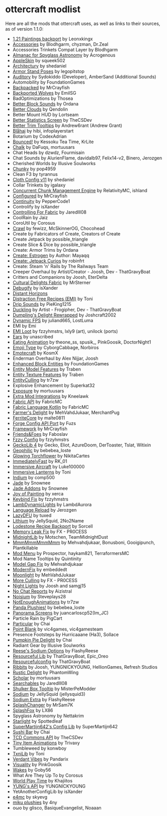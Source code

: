 # ottercraft modlist 

Here are all the mods that ottercraft uses, as well as links to their sources, as of version 1.1.0:

- [1\.21 Paintings backport](https://www.curseforge.com/members/leonxkingx/projects) by Leonxkingx
- [Accessories](https://wispforest.io/) by Blodhgarm, chyzman, Dr\.Zeal
- Accessories Trinkets Compat Layer by Blodhgarm
- [Almanac for Spyglass Astronomy](https://fabricmc.net/) by Acrogenous
- [AppleSkin](https://minecraft.curseforge.com/projects/appleskin) by squeek502
- [Architectury](https://architectury.github.io/architectury-documentations/) by shedaniel
- [Armor Stand Poses](https://legopitstop.weebly.com) by legopitstop
- [Auditory](https://www.curseforge.com/minecraft/mc-mods/auditory) by Sydokiddo \(Developer\), AmberSand \(Additional Sounds\)
- Automobility by FoundationGames
- [Backpacked](https://mrcrayfish.com/mods?id=backpacked) by MrCrayfish
- [Backported Wolves](https://modrinth.com/mod/backported-wolves) by EmilSG
- BadOptimizations by Thosea
- [Better Block Sounds](https://www.curseforge.com/minecraft/mc-mods/better-block-sounds) by Ordana
- [Better Clouds](https://github.com/Qendolin/better-clouds) by Qendolin
- Better Mount HUD by Lortseam
- [Better Statistics Screen](https://github.com/TheCSMods) by TheCSDev
- [Better Trim Tooltips](https://modrinth.com/mod/WMoUFmXc) by Andrew6rant \(Andrew Grant\)
- [Blåhaj](https://hibiscus.pet/mods/blahaj) by hibi, infoplayerstart
- Botarium by CodexAdrian
- [Bounced\!](https://modrinth.com/mod/bounced) by Kessoku Tea Time, KrLite
- [Chalk](https://www.curseforge.com/minecraft/mc-mods/chalk-fabric) by DaFuqs, mortuusars
- Chat Heads by dzwdz, Fourmisain
- Chat Sounds by AlurienFlame, davidalb97, Felix14\-v2, Binero, Jerozgen
- Cherished Worlds by Illusive Soulworks
- [Chunky](https://www.curseforge.com/minecraft/mc-mods/chunky-pregenerator) by pop4959
- Clean F3 by tyrannus
- [Cloth Config v11](https://minecraft.curseforge.com/projects/cloth-config) by shedaniel
- Collar Trinkets by igalaxy
- [Concurrent Chunk Management Engine](https://modrinth.com/mod/c2me-fabric) by RelativityMC, ishland
- [Configured](https://mrcrayfish.com/mods?id=configured) by MrCrayfish
- [Continuity](https://modrinth.com/mod/continuity) by PepperCode1
- Controlify by isXander
- [Controlling For Fabric](https://minecraft.curseforge.com/projects/controlling) by Jaredlll08
- CoolRain by Jaiz
- CoroUtil by Corosus
- [Crawl](https://www.curseforge.com/minecraft/mc-mods/crawl) by fewizz, McSkinnerOG, Chocohead
- Create by Fabricators of Create, Creators of Create
- Create Jetpack by possible\_triangle
- Create Slice & Dice by possible\_triangle
- Create: Armor Trims by Ordana
- [Create: Estrogen](https://modrinth.com/mod/estrogen) by Author: Mayaqq
- [Create: Jetpack Curios](https://www.curseforge.com/members/robinfrt/projects) by robinfrt
- Create: Steam 'n' Rails by The Railways Team
- Creeper Overhaul by Artist/Creator \- Joosh, Dev \- ThatGravyBoat
- Critters and Companions by Joosh, EterDelta
- [Cultural Delights Fabric](https://fabricmc.net/) by MrSterner
- [Debugify](https://isxander.dev) by isXander
- [Distant Horizons](https://modrinth.com/mod/distanthorizons)
- [Distraction Free Recipes \(EMI\)](https://github.com/txnimc/DistractionFreeRecipes/) by Toni
- [Drip Sounds](https://github.com/PieKing1215/DripSounds) by PieKing1215
- [Duckling](https://www.curseforge.com/minecraft/mc-mods/duckling) by Artist \- Frogipher, Dev \- ThatGravyBoat
- [Dumpling's Delight Rewrapped](https://modrinth.com/mod/dumplings-delight-rewrapped) by Joshcraft2002
- [Dynamic FPS](https://dapprgames.com/mods) by juliand665, LostLuma
- EMI by Emi
- [EMI Loot](https://modrinth.com/mod/qbbO7Jns) by fzzyhmstrs, lxly9 \(art\), unilock \(ports\)
- [Ears](https://ears.unascribed.com/) by unascribed
- [Eating Animation](https://www.curseforge.com/members/theone_ss) by theone\_ss, spusik\_, PinkGoosik, DoctorNight1
- [Emoji Type](https://modrinth.com/mod/emoji-type) by CyborgCabbage, Norbiros
- [Emotecraft](https://kosmx.gitbook.io/emotecraft/) by KosmX
- Enderman Overhaul by Alex Nijjar, Joosh
- [Enhanced Block Entities](https://github.com/FoundationGames/EnhancedBlockEntities) by FoundationGames
- [Entity Model Features](https://www.curseforge.com/minecraft/mc-mods/entity-model-features) by Traben
- [Entity Texture Features](https://www.curseforge.com/minecraft/mc-mods/entity-texture-features-fabric) by Traben
- [EntityCulling](https://modrinth.com/mod/entityculling) by tr7zw
- Explosive Enhancement by Superkat32
- [Exposure](https://www.curseforge.com/minecraft/mc-mods/exposure) by mortuusars
- [Extra Mod Integrations](https://modrinth.com/mod/bpRHnWUb) by Kneelawk
- [Fabric API](https://fabricmc.net) by FabricMC
- [Fabric Language Kotlin](https://minecraft.curseforge.com/projects/fabric-language-kotlin) by FabricMC
- [Farmer's Delight](https://www.curseforge.com/minecraft/mc-mods/farmers-delight-refabricated) by MehVahdJukaar, MerchantPug
- [FerriteCore](https://www.curseforge.com/minecraft/mc-mods/ferritecore-fabric) by malte0811
- [Forge Config API Port](https://github.com/Fuzss/forgeconfigapiport) by Fuzs
- [Framework](https://mrcrayfish.com/mods?id=framework) by MrCrayfish
- [Friends&Foes](https://modrinth.com/mod/POQ2i9zu) by Faboslav
- [Fzzy Config](https://modrinth.com/mod/hYykXjDp) by fzzyhmstrs
- [GeckoLib 4](https://www.curseforge.com/minecraft/mc-mods/geckolib) by Gecko, Eliot, AzureDoom, DerToaster, Tslat, Witixin
- [Geophilic](https://modrinth.com/datapack/geophilic) by bebebea\_loste
- [Glowing Torchflower](https://github.com/NikitaCartes/Glowing-Torchflower) by NikitaCartes
- [ImmediatelyFast](https://modrinth.com/mod/immediatelyfast) by RK\_01
- [Immersive Aircraft](https://www.curseforge.com/minecraft/mc-mods/immersive-aircraft) by Luke100000
- [Immersive Lanterns](https://github.com/txnimc/ImmersiveLanterns/) by Toni
- [Indium](https://modrinth.com/mod/indium) by comp500
- [Jade](https://www.curseforge.com/minecraft/mc-mods/jade) by Snownee
- [Jade Addons](https://www.curseforge.com/minecraft/mc-mods/jade-addons-fabric) by Snownee
- [Joy of Painting](https://ercanserteli.com/joy-of-painting/) by xerca
- [Keybind Fix](https://www.curseforge.com/minecraft/mc-mods/keybind-fix) by fzzyhmstrs
- [LambDynamicLights](https://lambdaurora.dev/projects/lambdynamiclights) by LambdAurora
- [Language Reload](https://modrinth.com/mod/language-reload) by Jerozgen
- [LazyDFU](https://github.com/astei/lazydfu) by tuxed
- [Lithium](https://jellysquid.me/projects/) by JellySquid, 2No2Name
- [Lodestone Recipe Backport](https://modrinth.com/datapack/lodestone-recipe-backport) by Sorcell
- [Memory Leak Fix](https://github.com/fxmorin/memoryleakfix) by FX \- PR0CESS
- [MidnightLib](https://www.midnightdust.eu/) by Motschen, TeamMidnightDust
- [MmmMmmMmmMmm](https://www.curseforge.com/minecraft/mc-mods/mmmmmmmmmmmm) by Mehvahdjukaar, Bonusboni, Gooigipunch, Plantkillable
- [Mod Menu](https://modrinth.com/mod/modmenu) by Prospector, haykam821, TerraformersMC
- Mod Name Tooltips by Quintinity
- [Model Gap Fix](https://www.curseforge.com/minecraft/mc-mods/model-gap-fix) by Mehvahdjukaar
- [ModernFix](https://modrinth.com/mod/modernfix) by embeddedt
- [Moonlight](https://www.curseforge.com/minecraft/mc-mods/selene) by MehVahdJukaar
- [More Culling](https://github.com/fxmorin/moreculling) by FX \- PR0CESS
- [Night Lights](https://www.curseforge.com/minecraft/mc-mods/nightlights) by Joosh and samgj15
- [No Chat Reports](https://www.curseforge.com/minecraft/mc-mods/no-chat-reports) by Aizistral
- [Noisium](https://modrinth.com/mod/noisium) by Steveplays28
- [NotEnoughAnimations](https://modrinth.com/mod/not-enough-animations) by tr7zw
- [Panda Plushies\!](https://modrinth.com/mod/panda-plushies) by bebebea\_loste
- [Panorama Screens](https://www.curseforge.com/minecraft/mc-mods/panorama-screens) by juancarloscp52\(Im\_JC\)
- Particle Rain by PigCart
- [Particular](https://modrinth.com/mod/particular/) by Chai
- [Point Blank](https://www.curseforge.com/minecraft/mc-mods/geckolib) by vic4games, vic4gamesteam
- Presence Footsteps by Hurricaaane \(Ha3\), Sollace
- [Pumpkin Pie Delight](https://modrinth.com/mod/pumpkin-pie-delight/) by Chai
- Radiant Gear by Illusive Soulworks
- [Reese's Sodium Options](https://github.com/FlashyReese/reeses-sodium-options) by FlashyReese
- [Resourceful Lib](https://resourcefulbees.com) by ThatGravyBoat, Epic\_Oreo
- [Resourcefulconfig](https://resourcefulbees.com) by ThatGravyBoat
- [Ribbits](https://www.curseforge.com/minecraft/mc-mods/ribbits) by Joosh, YUNGNICKYOUNG, HellionGames, Refresh Studios
- [Rustic Delight](https://www.curseforge.com/minecraft/mc-mods/rustic-delight) by PhantomWing
- [Scholar](https://www.curseforge.com/minecraft/mc-mods/scholar) by mortuusars
- [Searchables](https://minecraft.curseforge.com/projects/searchables) by Jaredlll08
- [Shulker Box Tooltip](https://minecraft.curseforge.com/projects/shulkerboxtooltip) by MisterPeModder
- [Sodium](https://github.com/CaffeineMC/sodium-fabric) by JellySquid \(jellysquid3\)
- [Sodium Extra](https://modrinth.com/mod/sodium-extra) by FlashyReese
- [SplashChanger](https://modrinth.com/mod/YHxZ7hct) by MrSam7K
- [SplashFox](https://modrinth.com/splashfox) by LX86
- Spyglass Astronomy by Nettakrim
- [Starlight](https://www.curseforge.com/minecraft/mc-mods/starlight) by Spottedleaf
- [SuperMartijn642's Config Lib](https://www.curseforge.com/minecraft/mc-mods/supermartijn642s-config-lib) by SuperMartijn642
- [Sushi Bar](https://modrinth.com/mod/sushi-bar/) by Chai
- [TCD Commons API](https://github.com/TheCSDev) by TheCSDev
- [Tiny Item Animations](https://www.curseforge.com/minecraft/mc-mods/tiny-item-animations) by Trivaxy
- Tumbleweed by konwboy
- [TxniLib](https://github.com/txnimc/TxniLib/) by Toni
- [Verdant Vibes](https://curseforge.com/minecraft/mc-mods/verdantvibes) by Pandarix
- [Visuality](https://modrinth.com/mod/visuality) by PinkGoosik
- [Wakes](https://modrinth.com/mod/wakes) by Goby56
- What Are They Up To by Corosus
- [World Play Time](https://github.com/Khajiitos/WorldPlayTime) by Khajiitos
- [YUNG's API](https://www.curseforge.com/minecraft/mc-mods/yungs-api-fabric) by YUNGNICKYOUNG
- YetAnotherConfigLib by isXander
- [e4mc](https://modrinth.com/mod/qANg5Jrr) by skyevg
- [miku plushies](https://modrinth.com/mod/miku-plushies) by 4ny
- oωo by glisco, BasiqueEvangelist, Noaaan
